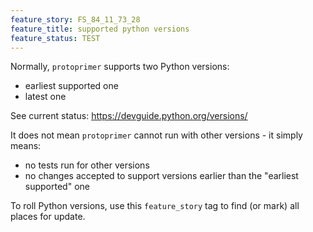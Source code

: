 ```yaml
---
feature_story: FS_84_11_73_28
feature_title: supported python versions
feature_status: TEST
---
```


Normally, `protoprimer` supports two Python versions:
*   earliest supported one
*   latest one

See current status:
https://devguide.python.org/versions/

It does not mean `protoprimer` cannot run with other versions - it simply means:
*   no tests run for other versions
*   no changes accepted to support versions earlier than the "earliest supported" one

To roll Python versions, use this `feature_story` tag to find (or mark) all places for update.
